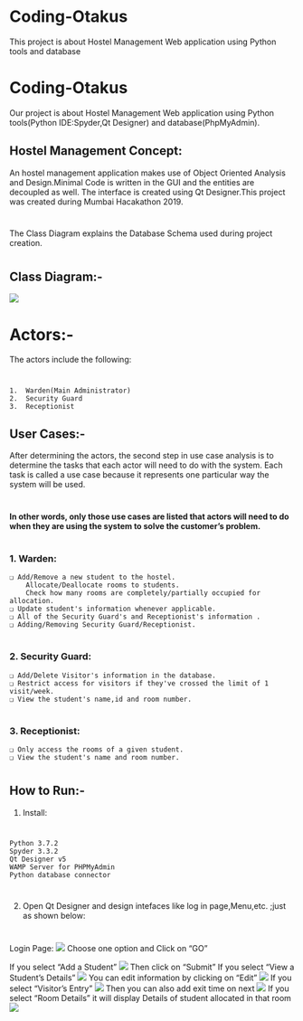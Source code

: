 # Coding-Otakus
This project is about Hostel Management Web application using Python tools and database
# Coding-Otakus
Our project is about Hostel Management Web application using Python tools(Python IDE:Spyder,Qt Designer) and database(PhpMyAdmin).

  ## Hostel Management Concept:
  An hostel management application makes use of Object Oriented Analysis and Design.Minimal Code is written in the GUI and the entities are   decoupled as well. The interface is created using Qt Designer.This project was created during Mumbai Hacakathon 2019.
  #
  The Class Diagram explains the Database Schema used during project creation.
#
## Class Diagram:-
  <img src="https://github.com/aja512/Coding-Otakus/blob/master/HOSTELLL%20(1)%3D%3D%3D.png">
 
 
# Actors:-
  The actors include the following:
  #
    1.  Warden(Main Administrator)
    2.  Security Guard
    3.  Receptionist
  ## User Cases:-
  After determining the actors, the second step in use case analysis is to determine the tasks that each actor will need to do with the       system. Each task is called a use case because it represents one particular way the system will be used.
  #
  #### In other words, only those use cases are listed that actors will need to do when they are using the system to solve the customer’s         problem.
  #
  ### 1. Warden:
  	❏ Add/Remove a new student to the hostel.
        Allocate/Deallocate rooms to students.
        Check how many rooms are completely/partially occupied for allocation.
    ❏ Update student's information whenever applicable.
    ❏ All of the Security Guard's and Receptionist's information .
    ❏ Adding/Removing Security Guard/Receptionist.
  
   #
  ### 2. Security Guard:
    ❏ Add/Delete Visitor's information in the database.
    ❏ Restrict access for visitors if they've crossed the limit of 1 visit/week.
    ❏ View the student's name,id and room number.
    
 #
  ### 3. Receptionist:
    ❏ Only access the rooms of a given student.
    ❏ View the student's name and room number.
    
   #
 ## How to Run:-
    
1. Install:
#
    Python 3.7.2
    Spyder 3.3.2
    Qt Designer v5
    WAMP Server for PHPMyAdmin
    Python database connector
#
2. Open Qt Designer and design intefaces like log in page,Menu,etc. ;just as shown below:
#
Login Page:
 <img src="https://github.com/aja512/Coding-Otakus/blob/master/login.JPG">
Choose one option and Click on “GO”

If you select “Add a Student”
 <img src="https://github.com/aja512/Coding-Otakus/blob/master/after%20login.JPG">
Then click on “Submit”
If you select “View a Student’s Details”
  <img src="https://github.com/aja512/Coding-Otakus/blob/master/stud%20added.JPG">
You can edit information by clicking on “Edit”
<img src="https://github.com/aja512/Coding-Otakus/blob/master/view%20stud%20detail.JPG">
If you select “Visitor’s Entry”
  <img src="https://github.com/aja512/Coding-Otakus/blob/master/visiter's%20info.JPG">
Then you can also add exit time on next
  <img src="https://github.com/aja512/Coding-Otakus/blob/master/visiter%20exit.JPG">
If you select “Room Details” it will display  Details of student allocated in that room 
  <img src="https://github.com/aja512/Coding-Otakus/blob/master/room%20details.JPG">
 

